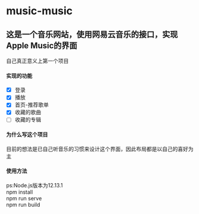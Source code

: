 # music-music
## 这是一个音乐网站，使用网易云音乐的接口，实现Apple Music的界面

自己真正意义上第一个项目

#### 实现的功能

- [x] 登录
- [x] 播放
- [x] 首页-推荐歌单
- [x] 收藏的歌曲
- [ ] 收藏的专辑

#### 为什么写这个项目
<p>
目前的想法是已自己听音乐的习惯来设计这个界面，因此布局都是以自己的喜好为主
</p>



#### 使用方法
ps:Node.js版本为12.13.1<br>
npm install<br>
npm run serve<br>
npm run build<br>
